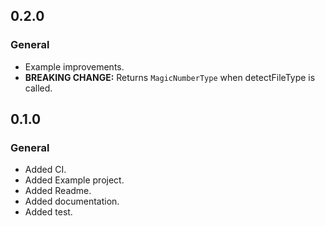 ## 0.2.0
### General
* Example improvements.
* **BREAKING CHANGE:** Returns `MagicNumberType` when detectFileType is called.

## 0.1.0
### General
* Added CI.
* Added Example project.
* Added Readme.
* Added documentation.
* Added test.
